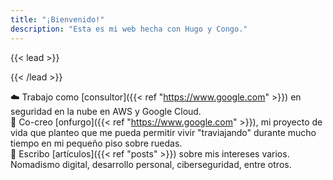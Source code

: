```yaml
---
title: "¡Bienvenido!"
description: "Esta es mi web hecha con Hugo y Congo."
---
```


{{< lead >}}
  
{{< /lead >}}  

:cloud: Trabajo como [consultor]({{< ref "https://www.google.com" >}}) en seguridad en la nube en AWS y Google Cloud.  
:minibus: Co-creo [onfurgo]({{< ref "https://www.google.com" >}}), mi proyecto de vida que planteo que me pueda permitir vivir "traviajando" durante mucho tiempo en mi pequeño piso sobre ruedas.  
:book: Escribo [artículos]({{< ref "posts" >}}) sobre mis intereses varios. Nomadismo digital, desarrollo personal, ciberseguridad, entre otros.   
   
